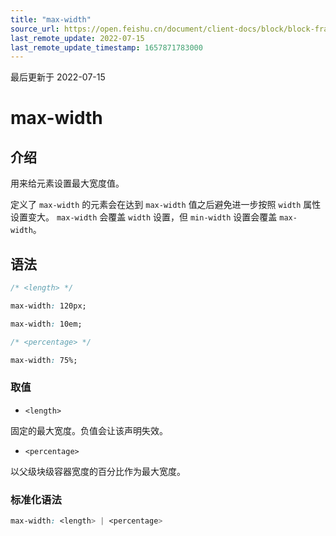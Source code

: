 ```yaml
---
title: "max-width"
source_url: https://open.feishu.cn/document/client-docs/block/block-frame/code-components-and-structure/view-layer/ttss/attributes/box-model/max-width
last_remote_update: 2022-07-15
last_remote_update_timestamp: 1657871783000
---
```

最后更新于 2022-07-15

# max-width

## 介绍

用来给元素设置最大宽度值。

定义了 `max-width` 的元素会在达到 `max-width` 值之后避免进一步按照 `width` 属性设置变大。 `max-width` 会覆盖 `width` 设置，但 `min-width` 设置会覆盖 `max-width`。

## 语法

```css
/* <length> */

max-width: 120px;

max-width: 10em;

/* <percentage> */

max-width: 75%;
```

### 取值

-   `<length>`

固定的最大宽度。负值会让该声明失效。

-   `<percentage>`

以父级块级容器宽度的百分比作为最大宽度。

### 标准化语法

```css
max-width: <length> | <percentage>
```
